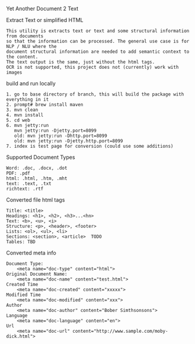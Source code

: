 
Yet Another Document 2 Text


Extract Text or simplified HTML

	This utility is extracts text or text and some structural information from documents 
	so that the information can be processed. The general use case is for NLP / NLU where the
	document structural information are needed to add semantic context to the content. 
	The text output is the same, just without the html tags.
	OCR is not supported, this project does not (currently) work with images


build and run locally

	1. go to base directory of branch, this will build the package with everything in it
	2. prompt# brew install maven
    3. mvn clean
    4. mvn install
    5. cd web
    6. mvn jetty:run
       mvn jetty:run -Djetty.port=8099
       old: mvn jetty:run -Dhttp.port=8099
       old: mvn jetty:run -Djetty.http.port=8099   
    7. index is test page for conversion (could use some additions)

    
Supported Document Types

	Word: .doc, .docx, .dot
	PDF: .pdf
	html: .html, .htm, .mht
	text: .text, .txt
	richtext: .rtf
    
Converted file html tags

	Title: <title>
	Headings: <h1>, <h2>, <h3>...<hn>
	Text: <b>, <u>, <i>
	Structure: <p>, <header>, <footer>
	Lists: <ol>, <ul>, <li>
	Sections: <section>, <article>  TODO
	Tables: TBD
	
Converted meta info

	Document Type: 
		<meta name="doc-type" content="html">
	Original Document Name: 
		<meta name="doc-name" content="test.html">
	Created Time
		<meta name="doc-created" content="xxxxx">
	Modified Time
		<meta name="doc-modified" content="xxx">
	Author
		<meta name="doc-author" content="Bober Simthsonsons">
	Language
		<meta name="doc-language" content="en">	
	Url
		<meta name="doc-url" content="http://www.sample.com/moby-dick.html">	
		
		
		
		
		
	
	
	
